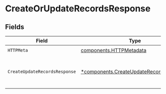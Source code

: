 # CreateOrUpdateRecordsResponse


## Fields

| Field                                                                                             | Type                                                                                              | Required                                                                                          | Description                                                                                       |
| ------------------------------------------------------------------------------------------------- | ------------------------------------------------------------------------------------------------- | ------------------------------------------------------------------------------------------------- | ------------------------------------------------------------------------------------------------- |
| `HTTPMeta`                                                                                        | [components.HTTPMetadata](../../models/components/httpmetadata.md)                                | :heavy_check_mark:                                                                                | N/A                                                                                               |
| `CreateUpdateRecordsResponse`                                                                     | [*components.CreateUpdateRecordsResponse](../../models/components/createupdaterecordsresponse.md) | :heavy_minus_sign:                                                                                | Records created and/or updated successfully.                                                      |